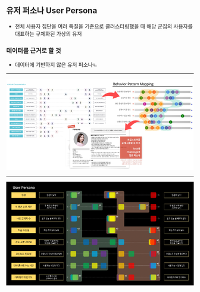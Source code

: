## 유저 퍼소나 User Persona

- 전체 사용자 집단을 여러 특질을 기준으로 클러스터링했을 때 해당 군집의 사용자를 대표하는 구체화된 가상의 유저

### 데이터를 근거로 할 것

- 데이터에 기반하지 않은 유저 퍼소나ㄴ

---

![](attachments/Pasted%20image%2020241118204819.png)

---

![](attachments/Pasted%20image%2020241118204856.png)

